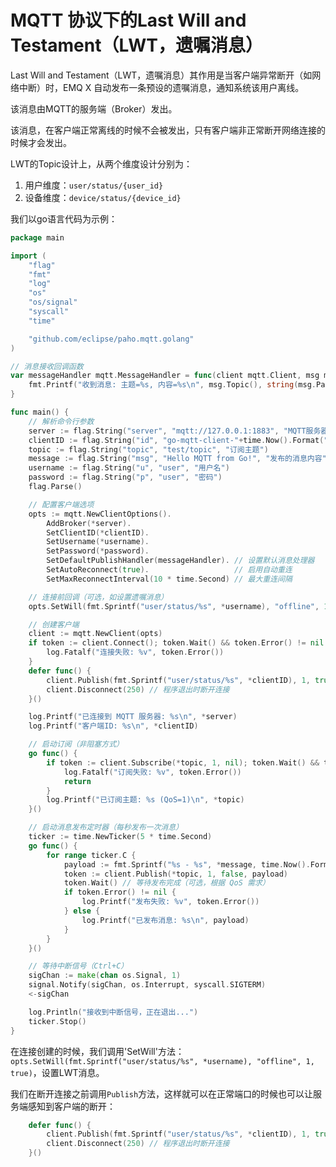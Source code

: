 # MQTT 协议下的Last Will and Testament（LWT，遗嘱消息）

Last Will and Testament（LWT，遗嘱消息）其作用是当客户端异常断开（如网络中断）时，EMQ X 自动发布一条预设的遗嘱消息，通知系统该用户离线。

该消息由MQTT的服务端（Broker）发出。

该消息，在客户端正常离线的时候不会被发出，只有客户端非正常断开网络连接的时候才会发出。

LWT的Topic设计上，从两个维度设计分别为：

1. 用户维度：`user/status/{user_id}`
2. 设备维度：`device/status/{device_id}`

我们以go语言代码为示例：

```go
package main

import (
	"flag"
	"fmt"
	"log"
	"os"
	"os/signal"
	"syscall"
	"time"

	"github.com/eclipse/paho.mqtt.golang"
)

// 消息接收回调函数
var messageHandler mqtt.MessageHandler = func(client mqtt.Client, msg mqtt.Message) {
	fmt.Printf("收到消息: 主题=%s, 内容=%s\n", msg.Topic(), string(msg.Payload()))
}

func main() {
	// 解析命令行参数
	server := flag.String("server", "mqtt://127.0.0.1:1883", "MQTT服务器地址")
	clientID := flag.String("id", "go-mqtt-client-"+time.Now().Format("150405"), "客户端ID")
	topic := flag.String("topic", "test/topic", "订阅主题")
	message := flag.String("msg", "Hello MQTT from Go!", "发布的消息内容")
	username := flag.String("u", "user", "用户名")
	password := flag.String("p", "user", "密码")
	flag.Parse()

	// 配置客户端选项
	opts := mqtt.NewClientOptions().
		AddBroker(*server).
		SetClientID(*clientID).
		SetUsername(*username).
		SetPassword(*password).
		SetDefaultPublishHandler(messageHandler). // 设置默认消息处理器
		SetAutoReconnect(true).                   // 启用自动重连
		SetMaxReconnectInterval(10 * time.Second) // 最大重连间隔

	// 连接前回调（可选，如设置遗嘱消息）
	opts.SetWill(fmt.Sprintf("user/status/%s", *username), "offline", 1, true)

	// 创建客户端
	client := mqtt.NewClient(opts)
	if token := client.Connect(); token.Wait() && token.Error() != nil {
		log.Fatalf("连接失败: %v", token.Error())
	}
	defer func() {
		client.Publish(fmt.Sprintf("user/status/%s", *clientID), 1, true, "offline").Wait()
		client.Disconnect(250) // 程序退出时断开连接
	}()

	log.Printf("已连接到 MQTT 服务器: %s\n", *server)
	log.Printf("客户端ID: %s\n", *clientID)

	// 启动订阅（非阻塞方式）
	go func() {
		if token := client.Subscribe(*topic, 1, nil); token.Wait() && token.Error() != nil {
			log.Fatalf("订阅失败: %v", token.Error())
			return
		}
		log.Printf("已订阅主题: %s (QoS=1)\n", *topic)
	}()

	// 启动消息发布定时器（每秒发布一次消息）
	ticker := time.NewTicker(5 * time.Second)
	go func() {
		for range ticker.C {
			payload := fmt.Sprintf("%s - %s", *message, time.Now().Format("2006-01-02 15:04:05"))
			token := client.Publish(*topic, 1, false, payload)
			token.Wait() // 等待发布完成（可选，根据 QoS 需求）
			if token.Error() != nil {
				log.Printf("发布失败: %v", token.Error())
			} else {
				log.Printf("已发布消息: %s\n", payload)
			}
		}
	}()

	// 等待中断信号（Ctrl+C）
	sigChan := make(chan os.Signal, 1)
	signal.Notify(sigChan, os.Interrupt, syscall.SIGTERM)
	<-sigChan

	log.Println("接收到中断信号，正在退出...")
	ticker.Stop()
}
```

在连接创建的时候，我们调用'SetWill'方法：`opts.SetWill(fmt.Sprintf("user/status/%s", *username), "offline", 1, true)`，设置LWT消息。

我们在断开连接之前调用`Publish`方法，这样就可以在正常端口的时候也可以让服务端感知到客户端的断开：

```go
	defer func() {
		client.Publish(fmt.Sprintf("user/status/%s", *clientID), 1, true, "offline").Wait()
		client.Disconnect(250) // 程序退出时断开连接
	}()
```
